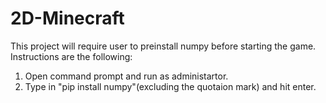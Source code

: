 # 2D-Minecraft
This project will require user to preinstall numpy before starting the game. Instructions are the following:
1. Open command prompt and run as administartor.
2. Type in "pip install numpy"(excluding the quotaion mark) and hit enter.
